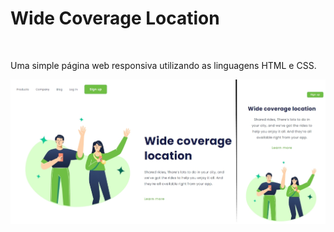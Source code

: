 <h1 text-align="center">Wide Coverage Location</h1>
<br>
<p>Uma simple página web responsiva utilizando as linguagens HTML e CSS.<p/>

<img src="https://github.com/luigiolivi/wide-coverage-location/blob/master/images/PrtSc.jpg?raw=true">
